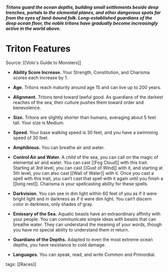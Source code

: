 _**Tritons guard the ocean depths, building small settlements beside deep trenches, portals to the elemental planes, and other dangerous spots far from the eyes of land-bound folk. Long-established guardians of the deep ocean floor, the noble tritons have gradually become increasingly active in the world above.**_

# Triton Features

Source: [[Volo's Guide to Monsters]]

-   **Ability Score Increase.** Your Strength, Constitution, and Charisma scores each increase by 1.

-   **Age.** Tritons reach maturity around age 15 and can live up to 200 years.

-   **Alignment.** Tritons tend toward lawful good. As guardians of the darkest reaches of the sea, their culture pushes them toward order and benevolence.

-   **Size.** Tritons are slightly shorter than humans, averaging about 5 feet tall. Your size is Medium.

-   **Speed.** Your base walking speed is 30 feet, and you have a swimming speed of 30 feet.

-   **Amphibious.** You can breathe air and water.

-   **Control Air and Water.** A child of the sea, you can call on the magic of elemental air and water. You can cast [[Fog Cloud]] with this trait. Starting at 3rd level, you can cast [[Gust of Wind]] with it, and starting at 5th level, you can also cast [[Wall of Water]] with it. Once you cast a spell with this trait, you can’t cast that spell with it again until you finish a [[long rest]]. Charisma is your spellcasting ability for these spells.

-   **Darkvision.** You can see in dim light within 60 feet of you as if it were bright light and in darkness as if it were dim light. You can’t discern color in darkness, only shades of gray.

-   **Emissary of the Sea.** Aquatic beasts have an extraordinary affinity with your people. You can communicate simple ideas with beasts that can breathe water. They can understand the meaning of your words, though you have no special ability to understand them in return.

-   **Guardians of the Depths.** Adapted to even the most extreme ocean depths, you have resistance to cold damage.

-   **Languages.** You can speak, read, and write Common and Primordial.

tags: [[Races]]